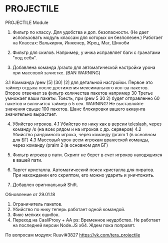 # PROJECTILE
PROJECTILE Module
1. Фильтр по классу.
Для удобства и доп. безопасности. (Не дает использовать модуль классам для которых он безполезен.)
Работает на Классах: Валькирия, Инженер, Жрец, Маг, Шиноби

2. Фильтр для скилов.
Например, у инжа исправляет баги с гранатами "под себя".

3. Добавлена команда /prauto для автоматической настройки урона при массовой зачистке. (BAN WARNING)

3.1 Комманда /pew [5] [30] [2] для детальной настройки.
Первое это таймер отдыха после достижения мексимального кол-ва пакетов.
Второе отвечает за фильтр количества пакетов например 30
Третье умножает ваши пакеты. Тоесть, при (pew 5 30 2) будет отправленно 60 пакетов и включится таймер в 5 сек.
WARNING! Не выставляйте значения свыше 100 пакетов. Шанс блокировки вашего аккаунта значительно вырастает.

4. Убийство игроков.
4.1 Убийство по нику как в версии teleslash, через команду /s (на всех рядом и на игроков с др. серверов)
4.2 Убийство рандомного игрока, через команду /praim 1 (в основном для БГ)
4.3 Массовый урон всем игрокам вражеской команды, через команду /praim 2 (в основном для БГ)

5. Фильтр игроков в пати.
Скрипт не берет в счет игроков находяшихся в вашей пати.

6. Таргет кристалла.
Автоматический поиск кристалла для пиратов. При нахождении его скриптом, его можно ударить и уничтожить.

7. Добавлен оригинальный Shift.

Обновление от 29.01.18
1. Ограничитель пакетов.
2. Убийство по нику теперь работает одной командой.
3. Фикс мелких ошибок.
4. Переход на CaaliProxy + AA 
ps: Временное неудобство. Не работает на последней версии Node.JS x64. Ждем пока поправят.

По вопросам модуля: Ruuvi#3827
https://vk.com/tera_projectile
